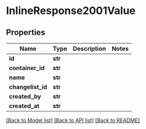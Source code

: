 # InlineResponse2001Value

## Properties
Name | Type | Description | Notes
------------ | ------------- | ------------- | -------------
**id** | **str** |  | 
**container_id** | **str** |  | 
**name** | **str** |  | 
**changelist_id** | **str** |  | 
**created_by** | **str** |  | 
**created_at** | **str** |  | 

[[Back to Model list]](../README.md#documentation-for-models) [[Back to API list]](../README.md#documentation-for-api-endpoints) [[Back to README]](../README.md)

